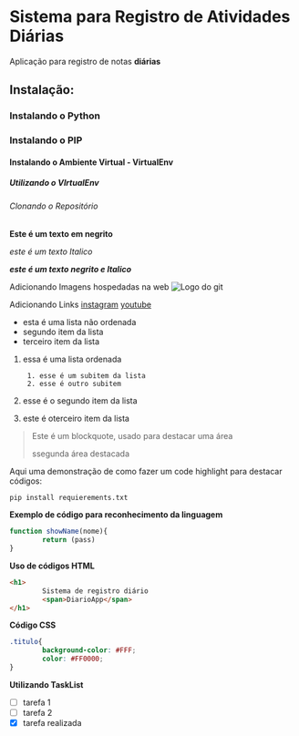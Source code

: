 # Sistema para Registro de Atividades Diárias
Aplicação para registro de notas **diárias**
## Instalação:

### Instalando o Python 

### Instalando o PIP

#### Instalando o Ambiente Virtual - VirtualEnv

##### Utilizando o VIrtualEnv

###### Clonando o Repositório

**Este é um texto em negrito**

_este é um texto Italico_

**_este é um texto negrito e Italico_**

Adicionando Imagens hospedadas na web
![Logo do git](https://git-scm.com/images/logos/downloads/Git-Icon-1788C.png)

Adicionando Links
[instagram](https://www.instagram.com/)
[youtube](youtube.com)

* esta é uma lista não ordenada 
* segundo item da lista
* terceiro item da lista

1. essa é uma lista ordenada

        1. esse é um subitem da lista
        2. esse é outro subitem
2. esse é o segundo item da lista 
3. este é oterceiro item da lista

>Este é um blockquote, usado para destacar uma área
>
>ssegunda área destacada

Aqui uma demonstração de como fazer um code highlight para destacar códigos:

```
pip install requierements.txt
```

**Exemplo de código para reconhecimento da linguagem**

```js
function showName(nome){
        return (pass)
}
```

**Uso de códigos HTML**

```html
<h1>
        Sistema de registro diário
        <span>DiarioApp</span>
</h1>
```

**Código CSS**

```css
.titulo{
        background-color: #FFF;
        color: #FF0000;
}
```

**Utilizando TaskList**

- [ ] tarefa 1
- [ ] tarefa 2
- [x] tarefa realizada
